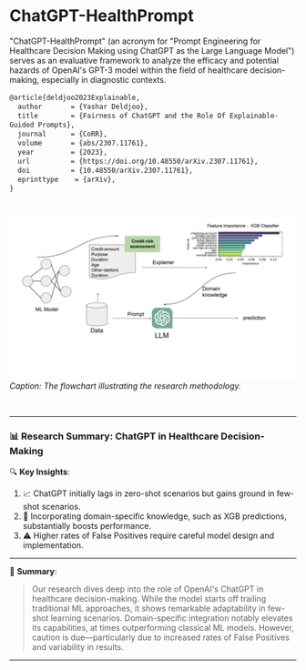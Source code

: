 # ChatGPT-HealthPrompt
"ChatGPT-HealthPrompt" (an acronym for "Prompt Engineering for Healthcare Decision Making using ChatGPT as the Large Language Model") serves as an evaluative framework to analyze the efficacy and potential hazards of OpenAI's GPT-3 model within the field of healthcare decision-making, especially in diagnostic contexts.

```
@article{deldjoo2023Explainable,
  author       = {Yashar Deldjoo},
  title        = {Fairness of ChatGPT and the Role Of Explainable-Guided Prompts},
  journal      = {CoRR},
  volume       = {abs/2307.11761},
  year         = {2023},
  url          = {https://doi.org/10.48550/arXiv.2307.11761},
  doi          = {10.48550/arXiv.2307.11761},
  eprinttype    = {arXiv},
}
```
</br>


![Flow Chart](flow_char_new.jpg)
*Caption: The flowchart illustrating the research methodology.*

</div>

</br>

---
### 📊 **Research Summary: ChatGPT in Healthcare Decision-Making**

🔍 **Key Insights**:

1. 📈 ChatGPT initially lags in zero-shot scenarios but gains ground in few-shot scenarios.
2. 🧠 Incorporating domain-specific knowledge, such as XGB predictions, substantially boosts performance.
3. ⚠️ Higher rates of False Positives require careful model design and implementation.

---

🌟 **Summary**: 
> Our research dives deep into the role of OpenAI's ChatGPT in healthcare decision-making. While the model starts off trailing traditional ML approaches, it shows remarkable adaptability in few-shot learning scenarios. Domain-specific integration notably elevates its capabilities, at times outperforming classical ML models. However, caution is due—particularly due to increased rates of False Positives and variability in results.
---



